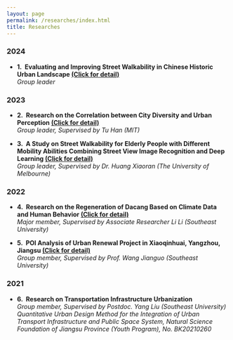```yaml
---
layout: page
permalink: /researches/index.html
title: Researches
---
```


### 2024

- **1.&nbsp; Evaluating and Improving Street Walkability in Chinese Historic Urban Landscape [(Click for detail)](https://ariachenyinan.github.io/researches/5)**
  <br>
  *Group leader*

### 2023

- **2.&nbsp; Research on the Correlation between City Diversity and Urban Perception [(Click for detail)](https://ariachenyinan.github.io/researches/1)**
  <br>
  *Group leader, Supervised by Tu Han (MIT)*

- **3.&nbsp; A Study on Street Walkability for Elderly People with Different Mobility Abilities Combining Street View Image Recognition and Deep Learning [(Click for detail)](https://ariachenyinan.github.io/researches/2)**
  <br>
  *Group leader, Supervised by Dr. Huang Xiaoran (The University of Melbourne)*

### 2022

- **4.&nbsp; Research on the Regeneration of Dacang Based on Climate Data and Human Behavior [(Click for detail)](https://ariachenyinan.github.io/researches/3)**
  <br>
  *Major member, Supervised by Associate Researcher Li Li (Southeast University)*

- **5.&nbsp; POI Analysis of Urban Renewal Project in Xiaoqinhuai, Yangzhou, Jiangsu [(Click for detail)](https://ariachenyinan.github.io/researches/4)**
  <br>
  *Group member, Supervised by Prof. Wang Jianguo (Southeast University)*

### 2021
- **6.&nbsp; Research on Transportation Infrastructure Urbanization**
  <br>
  *Group member, Supervised by Postdoc. Yang Liu (Southeast University)*
  <br>
  *Quantitative Urban Design Method for the Integration of Urban Transport Infrastructure and Public Space System, Natural Science Foundation of Jiangsu Province (Youth Program), No. BK20210260*

<br>

